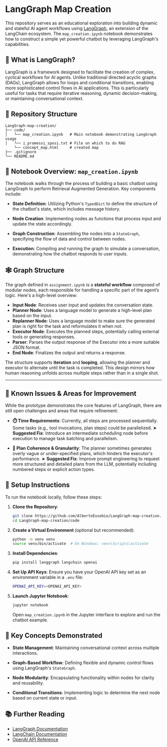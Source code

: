 # LangGraph Map Creation

This repository serves as an educational exploration into building dynamic and stateful AI agent workflows using [LangGraph](https://github.com/langchain-ai/langgraph), an extension of the LangChain ecosystem. The `map_creation.ipynb` notebook demonstrates how to construct a simple yet powerful chatbot by leveraging LangGraph's capabilities.

## 🧠 What is LangGraph?

LangGraph is a framework designed to facilitate the creation of complex, cyclical workflows for AI agents. Unlike traditional directed acyclic graphs (DAGs), LangGraph allows for loops and conditional transitions, enabling more sophisticated control flows in AI applications. This is particularly useful for tasks that require iterative reasoning, dynamic decision-making, or maintaining conversational context.

## 📁 Repository Structure

```
LangGraph-map-creation/
├── code/
│   └── map_creation.ipynb   # Main notebook demonstrating LangGraph usage
|   └── i_promessi_sposi.txt # File on which to do RAG
    └── concept_map.html     # created map
├── .gitignore
└── README.md
```

## 📓 Notebook Overview: `map_creation.ipynb`

The notebook walks through the process of building a basic chatbot using LangGraph to perform Retrieval Augmented Generation. Key components include:

* **State Definition**: Utilizing Python's `TypedDict` to define the structure of the chatbot's state, which includes message history.

* **Node Creation**: Implementing nodes as functions that process input and update the state accordingly.

* **Graph Construction**: Assembling the nodes into a `StateGraph`, specifying the flow of data and control between nodes.

* **Execution**: Compiling and running the graph to simulate a conversation, demonstrating how the chatbot responds to user inputs.


## 🕸️ Graph Structure

The graph defined in `assignment.ipynb` is a **stateful workflow** composed of modular nodes, each responsible for handling a specific part of the agent’s logic. Here's a high-level overview:

* **Input Node**: Receives user input and updates the conversation state.
* **Planner Node**: Uses a language model to generate a high-level plan based on the input.
* **Replanner Node**: Uses a language model to make sure the generated plan is right for the task and reformulates it when not.
* **Executor Node**: Executes the planned steps, potentially calling external tools or generating responses.
* **Parser**: Parses the output response of the Executor into a more suitable JSON format.
* **End Node**: Finalizes the output and returns a response.

The structure supports **iteration** and **looping**, allowing the planner and executor to alternate until the task is completed. This design mirrors how human reasoning unfolds across multiple steps rather than in a single shot.

---

## 🐞 Known Issues & Areas for Improvement

While the prototype demonstrates the core features of LangGraph, there are still open challenges and areas that require refinement:

* **⏱️ Time Requirements**:
  Currently, all steps are processed sequentially. Some tasks (e.g., tool invocations, plan steps) could be parallelized.
  ➤ **Suggested Fix**: Introduce an intermediate scheduling node before execution to manage task batching and parallelism.

* **🧠 Plan Coherence & Granularity**:
  The planner sometimes generates overly vague or under-specified plans, which hinders the executor's performance.
  ➤ **Suggested Fix**: Improve prompt engineering to request more structured and detailed plans from the LLM, potentially including numbered steps or explicit action types.


## 🔧 Setup Instructions

To run the notebook locally, follow these steps:

1. **Clone the Repository**:

   ```bash
   git clone https://github.com/AlbertoEusebio/LangGraph-map-creation.git
   cd LangGraph-map-creation/code
   ```

2. **Create a Virtual Environment** (optional but recommended):

   ```bash
   python -m venv venv
   source venv/bin/activate  # On Windows: venv\Scripts\activate
   ```

3. **Install Dependencies**:

   ```bash
   pip install langgraph langchain openai
   ```

4. **Set Up API Keys**:
   Ensure you have your OpenAI API key set as an environment variable in a ```.env``` file:

   ```bash
   OPENAI_API_KEY=<OPENAI_API_KEY>
   ```

5. **Launch Jupyter Notebook**:

   ```bash
   jupyter notebook
   ```

   Open `map_creation.ipynb` in the Jupyter interface to explore and run the chatbot example.

## 🧩 Key Concepts Demonstrated

* **State Management**: Maintaining conversational context across multiple interactions.

* **Graph-Based Workflow**: Defining flexible and dynamic control flows using LangGraph's `StateGraph`.

* **Node Modularity**: Encapsulating functionality within nodes for clarity and reusability.

* **Conditional Transitions**: Implementing logic to determine the next node based on current state or input.

## 📚 Further Reading

* [LangGraph Documentation](https://github.com/langchain-ai/langgraph)
* [LangChain Documentation](https://docs.langchain.com/)
* [OpenAI API Reference](https://platform.openai.com/docs)
